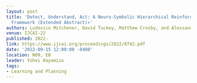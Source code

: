 ```yaml
---
layout: post
title: 'Detect, Understand, Act: A Neuro-Symbolic Hierarchical Reinforcement Learning
  Framework (Extended Abstract)∗'
authors: Ludovico Mitchener, David Tuckey, Matthew Crosby, and Alessandra Russo
venue: IJCAI-22
published: 2022-
link: https://www.ijcai.org/proceedings/2022/0742.pdf
date: '2022-09-15 12:00:00 -0400'
location: N09, EB
leader: Yohei Hayamizu
tags:
- Learning and Planning
---
```

